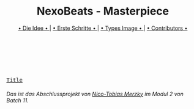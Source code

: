 <header>
<h1>NexoBeats - Masterpiece</h1>
<p><a href="dieIdee.md"> • Die Idee • </a> | <a href="ersteSchritte.md"> • Erste Schritte • </a> | <a href="img/pokemontypeimg.jpg"> • Types Image • </a> | <a href="contributors.md"> • Contributors • </a></p>
</header>

<br>
<br>

[<kbd> <br> Title <br> </kbd>][Link]

###### _Das ist das Abschlussprojekt von <u>Nico-Tobias Merzky</u> im Modul 2 von Batch 11._

[Link]: dieIdee.md
